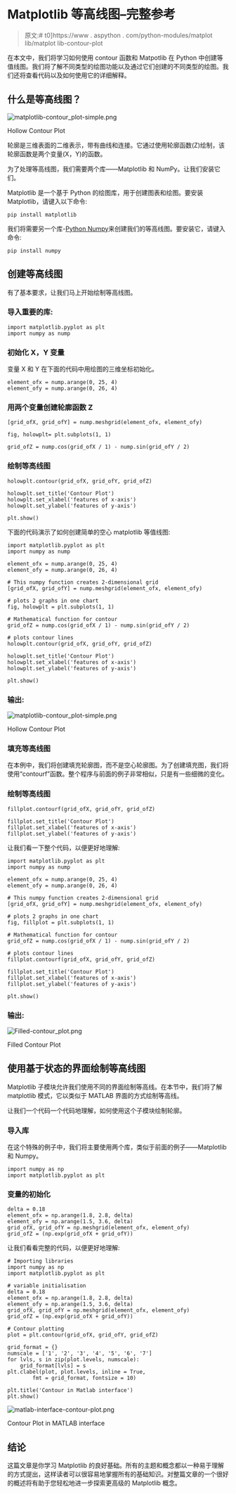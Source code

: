 # Matplotlib 等高线图–完整参考

> 原文:# t0]https://www . aspython . com/python-modules/matplot lib/matplot lib-contour-plot

在本文中，我们将学习如何使用 contour 函数和 Matpotlib 在 Python 中创建等值线图。我们将了解不同类型的绘图功能以及通过它们创建的不同类型的绘图。我们还将查看代码以及如何使用它的详细解释。

## 什么是等高线图？

![matplotlib-contour_plot-simple.png](img/b640f4bbcc1113ba7cc9c8877ebe918e.png)

Hollow Contour Plot

轮廓是三维表面的二维表示，带有曲线和连接。它通过使用轮廓函数(Z)绘制，该轮廓函数是两个变量(X，Y)的函数。

为了处理等高线图，我们需要两个库——Matplotlib 和 NumPy。让我们安装它们。

Matplotlib 是一个基于 Python 的绘图库，用于创建图表和绘图。要安装 Matplotlib，请键入以下命令:

```
pip install matplotlib

```

我们将需要另一个库-[Python Numpy](https://www.askpython.com/python-modules/numpy/python-numpy-module)来创建我们的等高线图。要安装它，请键入命令:

```
pip install numpy

```

## 创建等高线图

有了基本要求，让我们马上开始绘制等高线图。

### 导入重要的库:

```
import matplotlib.pyplot as plt
import numpy as nump

```

### 初始化 X，Y 变量

变量 X 和 Y 在下面的代码中用绘图的三维坐标初始化。

```
element_ofx = nump.arange(0, 25, 4)
element_ofy = nump.arange(0, 26, 4)

```

### 用两个变量创建轮廓函数 Z

```
[grid_ofX, grid_ofY] = nump.meshgrid(element_ofx, element_ofy)

fig, holowplt= plt.subplots(1, 1)

grid_ofZ = nump.cos(grid_ofX / 1) - nump.sin(grid_ofY / 2)

```

### 绘制等高线图

```
holowplt.contour(grid_ofX, grid_ofY, grid_ofZ)

holowplt.set_title('Contour Plot')
holowplt.set_xlabel('features of x-axis')
holowplt.set_ylabel('features of y-axis')

plt.show()

```

下面的代码演示了如何创建简单的空心 matplotlib 等值线图:

```
import matplotlib.pyplot as plt
import numpy as nump

element_ofx = nump.arange(0, 25, 4)
element_ofy = nump.arange(0, 26, 4)

# This numpy function creates 2-dimensional grid
[grid_ofX, grid_ofY] = nump.meshgrid(element_ofx, element_ofy)

# plots 2 graphs in one chart
fig, holowplt = plt.subplots(1, 1)

# Mathematical function for contour
grid_ofZ = nump.cos(grid_ofX / 1) - nump.sin(grid_ofY / 2)

# plots contour lines
holowplt.contour(grid_ofX, grid_ofY, grid_ofZ)

holowplt.set_title('Contour Plot')
holowplt.set_xlabel('features of x-axis')
holowplt.set_ylabel('features of y-axis')

plt.show()

```

### 输出:

![matplotlib-contour_plot-simple.png](img/b640f4bbcc1113ba7cc9c8877ebe918e.png)

Hollow Contour Plot

### 填充等高线图

在本例中，我们将创建填充轮廓图，而不是空心轮廓图。为了创建填充图，我们将使用“contourf”函数。整个程序与前面的例子非常相似，只是有一些细微的变化。

### 绘制等高线图

```
fillplot.contourf(grid_ofX, grid_ofY, grid_ofZ)

fillplot.set_title('Contour Plot')
fillplot.set_xlabel('features of x-axis')
fillplot.set_ylabel('features of y-axis')

```

让我们看一下整个代码，以便更好地理解:

```
import matplotlib.pyplot as plt
import numpy as nump

element_ofx = nump.arange(0, 25, 4)
element_ofy = nump.arange(0, 26, 4)

# This numpy function creates 2-dimensional grid
[grid_ofX, grid_ofY] = nump.meshgrid(element_ofx, element_ofy)

# plots 2 graphs in one chart
fig, fillplot = plt.subplots(1, 1)

# Mathematical function for contour
grid_ofZ = nump.cos(grid_ofX / 1) - nump.sin(grid_ofY / 2)

# plots contour lines
fillplot.contourf(grid_ofX, grid_ofY, grid_ofZ)

fillplot.set_title('Contour Plot')
fillplot.set_xlabel('features of x-axis')
fillplot.set_ylabel('features of y-axis')

plt.show()

```

### 输出:

![Filled-contour_plot.png](img/63d88e57317e08a86360d6c20d6b3431.png)

Filled Contour Plot

## 使用基于状态的界面绘制等高线图

Matplotlib 子模块允许我们使用不同的界面绘制等高线。在本节中，我们将了解 matplotlib 模式，它以类似于 MATLAB 界面的方式绘制等高线。

让我们一个代码一个代码地理解，如何使用这个子模块绘制轮廓。

### 导入库

在这个特殊的例子中，我们将主要使用两个库，类似于前面的例子——Matplotlib 和 Numpy。

```
import numpy as np
import matplotlib.pyplot as plt

```

### 变量的初始化

```
delta = 0.18
element_ofx = np.arange(1.8, 2.8, delta)
element_ofy = np.arange(1.5, 3.6, delta)
grid_ofX, grid_ofY = np.meshgrid(element_ofx, element_ofy)
grid_ofZ = (np.exp(grid_ofX + grid_ofY))

```

让我们看看完整的代码，以便更好地理解:

```
# Importing libraries
import numpy as np
import matplotlib.pyplot as plt

# variable initialisation
delta = 0.18
element_ofx = np.arange(1.8, 2.8, delta)
element_ofy = np.arange(1.5, 3.6, delta)
grid_ofX, grid_ofY = np.meshgrid(element_ofx, element_ofy)
grid_ofZ = (np.exp(grid_ofX + grid_ofY))

# Contour plotting
plot = plt.contour(grid_ofX, grid_ofY, grid_ofZ)

grid_format = {}
numscale = ['1', '2', '3', '4', '5', '6', '7']
for lvls, s in zip(plot.levels, numscale):
	grid_format[lvls] = s
plt.clabel(plot, plot.levels, inline = True,
		fmt = grid_format, fontsize = 10)

plt.title('Contour in Matlab interface')
plt.show()

```

![matlab-interface-contour-plot.png](img/f531855d37f30209828628a2383386fd.png)

Contour Plot in MATLAB interface

## 结论

这篇文章是你学习 Matplotlib 的良好基础。所有的主题和概念都以一种易于理解的方式提出，这样读者可以很容易地掌握所有的基础知识。对整篇文章的一个很好的概述将有助于您轻松地进一步探索更高级的 Matplotlib 概念。